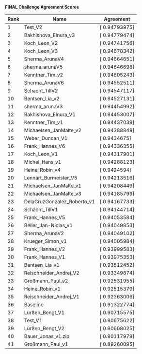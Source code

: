 **FINAL Challenge Agreement Scores**



|Rank|Name|Agreement|
|----|-----|---|
|1|Test_V2|[ 0.94793975]|
|2|Bakhishova_Elnura_v3|[ 0.94779474]|
|3|Koch_Leon_V2|[ 0.94741756]|
|4|Koch_Leon_V3|[ 0.94678342]|
|5|Sherma_ArunaV4|[ 0.94664651]|
|6|sherma_arunaV5|[ 0.94646698]|
|7|Kenntner_Tim_v2|[ 0.94605243]|
|8|Sherma_ArunaV6|[ 0.94552511]|
|9|Schacht_TillV2|[ 0.94547117]|
|10|Bentsen_Lia_v2|[ 0.94527131]|
|11|sherma_arunaV3|[ 0.94454992]|
|12|Bakhishova_Elnura_V1|[ 0.94453007]|
|13|Kenntner_Tim_v1|[ 0.94437039]|
|14|Michaelsen_JanMalte_v2|[ 0.94388849]|
|15|Weber_Duncan_V1|[ 0.9434675]|
|16|Frank_Hannes_V6|[ 0.94336355]|
|17|Koch_Leon_V1|[ 0.94317901]|
|18|Michel_Hans_v1|[ 0.94288123]|
|19|Heine_Robin_v4|[ 0.9424594]|
|20|Lennart_Burmeister_V5|[ 0.94213516]|
|21|Michaelsen_JanMalte_v1|[ 0.94208449]|
|22|Michaelsen_JanMalte_v3|[ 0.94185799]|
|23|DelaCruzGonzalez_Roberto_v1|[ 0.94167733]|
|24|Schacht_TillV1|[ 0.94144714]|
|25|Frank_Hannes_V5|[ 0.94053584]|
|26|Beller_Jan-Niclas_v1|[ 0.94049853]|
|27|Sherma_ArunaV2|[ 0.94049102]|
|28|Krueger_Simon_v1|[ 0.94005984]|
|29|Frank_Hannes_V2|[ 0.93999583]|
|30|Frank_Hannes_V1|[ 0.93975353]|
|31|Bentsen_Lia_v1|[ 0.93512452]|
|32|Reischneider_Andrej_V2|[ 0.93349874]|
|33|Großmann_Paul_v2|[ 0.92531955]|
|34|Heine_Robin_v1|[ 0.92515379]|
|35|Reischneider_Andrej_V1|[ 0.92363006]|
|36|Baseline|[ 0.91322774]|
|37|Lürßen_Bengt_V1|[ 0.90715575]|
|38|Test_V1|[ 0.90675622]|
|39|Lürßen_Bengt_V2|[ 0.90608025]|
|40|Bauer_Jonas_v1.zip|[ 0.90117979]|
|41|Großmann_Paul_v1|[ 0.89260095]|
